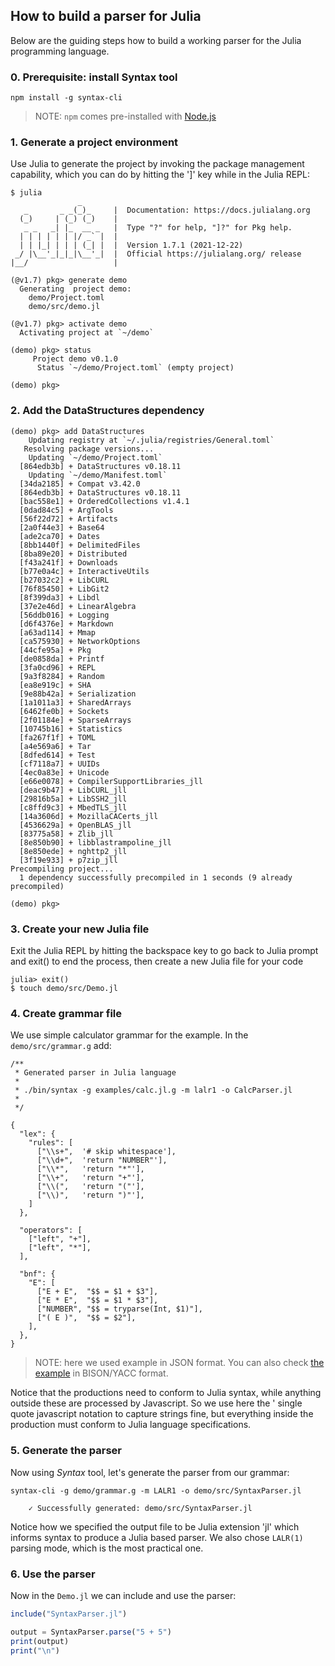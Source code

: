 ## How to build a parser for Julia

Below are the guiding steps how to build a working parser for the Julia programming language.

### 0. Prerequisite: install Syntax tool

```
npm install -g syntax-cli
```

> NOTE: `npm` comes pre-installed with [Node.js](https://nodejs.org/en/)

### 1. Generate a project environment

Use Julia to generate the project by invoking the package management capability, which you can do by hitting the ']' key while in the Julia REPL:

```
$ julia
               _
   _       _ _(_)_     |  Documentation: https://docs.julialang.org
  (_)     | (_) (_)    |
   _ _   _| |_  __ _   |  Type "?" for help, "]?" for Pkg help.
  | | | | | | |/ _` |  |
  | | |_| | | | (_| |  |  Version 1.7.1 (2021-12-22)
 _/ |\__'_|_|_|\__'_|  |  Official https://julialang.org/ release
|__/                   |

(@v1.7) pkg> generate demo
  Generating  project demo:
    demo/Project.toml
    demo/src/demo.jl

(@v1.7) pkg> activate demo
  Activating project at `~/demo`

(demo) pkg> status
     Project demo v0.1.0
      Status `~/demo/Project.toml` (empty project)

(demo) pkg> 
```

### 2. Add the DataStructures dependency

```
(demo) pkg> add DataStructures
    Updating registry at `~/.julia/registries/General.toml`
   Resolving package versions...
    Updating `~/demo/Project.toml`
  [864edb3b] + DataStructures v0.18.11
    Updating `~/demo/Manifest.toml`
  [34da2185] + Compat v3.42.0
  [864edb3b] + DataStructures v0.18.11
  [bac558e1] + OrderedCollections v1.4.1
  [0dad84c5] + ArgTools
  [56f22d72] + Artifacts
  [2a0f44e3] + Base64
  [ade2ca70] + Dates
  [8bb1440f] + DelimitedFiles
  [8ba89e20] + Distributed
  [f43a241f] + Downloads
  [b77e0a4c] + InteractiveUtils
  [b27032c2] + LibCURL
  [76f85450] + LibGit2
  [8f399da3] + Libdl
  [37e2e46d] + LinearAlgebra
  [56ddb016] + Logging
  [d6f4376e] + Markdown
  [a63ad114] + Mmap
  [ca575930] + NetworkOptions
  [44cfe95a] + Pkg
  [de0858da] + Printf
  [3fa0cd96] + REPL
  [9a3f8284] + Random
  [ea8e919c] + SHA
  [9e88b42a] + Serialization
  [1a1011a3] + SharedArrays
  [6462fe0b] + Sockets
  [2f01184e] + SparseArrays
  [10745b16] + Statistics
  [fa267f1f] + TOML
  [a4e569a6] + Tar
  [8dfed614] + Test
  [cf7118a7] + UUIDs
  [4ec0a83e] + Unicode
  [e66e0078] + CompilerSupportLibraries_jll
  [deac9b47] + LibCURL_jll
  [29816b5a] + LibSSH2_jll
  [c8ffd9c3] + MbedTLS_jll
  [14a3606d] + MozillaCACerts_jll
  [4536629a] + OpenBLAS_jll
  [83775a58] + Zlib_jll
  [8e850b90] + libblastrampoline_jll
  [8e850ede] + nghttp2_jll
  [3f19e933] + p7zip_jll
Precompiling project...
  1 dependency successfully precompiled in 1 seconds (9 already precompiled)

(demo) pkg> 
```

### 3. Create your new Julia file

Exit the Julia REPL by hitting the backspace key to go back to Julia prompt and exit() to end the process, then create a new Julia file for your code

```
julia> exit()
$ touch demo/src/Demo.jl
```

### 4. Create grammar file

We use simple calculator grammar for the example. In the `demo/src/grammar.g` add:

```
/**
 * Generated parser in Julia language
 *
 * ./bin/syntax -g examples/calc.jl.g -m lalr1 -o CalcParser.jl
 *
 */

{
  "lex": {
    "rules": [
      ["\\s+",  '# skip whitespace'],
      ["\\d+",  'return "NUMBER"'],
      ["\\*",   'return "*"'],
      ["\\+",   'return "+"'],
      ["\\(",   'return "("'],
      ["\\)",   'return ")"'],
    ]
  },

  "operators": [
    ["left", "+"],
    ["left", "*"],
  ],

  "bnf": {
    "E": [
      ["E + E",  "$$ = $1 + $3"],
      ["E * E",  "$$ = $1 * $3"],
      ["NUMBER", "$$ = tryparse(Int, $1)"],
      ["( E )",  "$$ = $2"],
    ],
  },
}
```

> NOTE: here we used example in JSON format. You can also check [the example](https://github.com/DmitrySoshnikov/syntax/blob/master/examples/letter.jl.bnf) in BISON/YACC format.

Notice that the productions need to conform to Julia syntax, while anything outside these are processed by Javascript. So we use here the ' single quote javascript notation to capture strings fine, but everything inside the production must conform to Julia language specifications.

### 5. Generate the parser

Now using _Syntax_ tool, let's generate the parser from our grammar:

```
syntax-cli -g demo/grammar.g -m LALR1 -o demo/src/SyntaxParser.jl

    ✓ Successfully generated: demo/src/SyntaxParser.jl
```

Notice how we specified the output file to be Julia extension 'jl' which informs syntax to produce a Julia based parser. We also chose `LALR(1)` parsing mode, which is the most practical one.

### 6. Use the parser

Now in the `Demo.jl` we can include and use the parser:


```julia
include("SyntaxParser.jl")

output = SyntaxParser.parse("5 + 5")
print(output)
print("\n")
```
